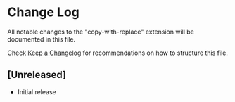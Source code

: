 # Change Log

All notable changes to the "copy-with-replace" extension will be documented in this file.

Check [Keep a Changelog](http://keepachangelog.com/) for recommendations on how to structure this file.

## [Unreleased]

- Initial release
